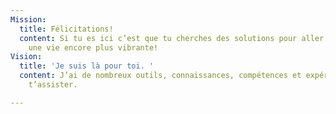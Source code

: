 ```yaml
---
Mission:
  title: Félicitations!
  content: Si tu es ici c’est que tu cherches des solutions pour aller mieux ou vivre
    une vie encore plus vibrante!
Vision:
  title: 'Je suis là pour toi. '
  content: J’ai de nombreux outils, connaissances, compétences et expériences pour
    t’assister.

---
```

